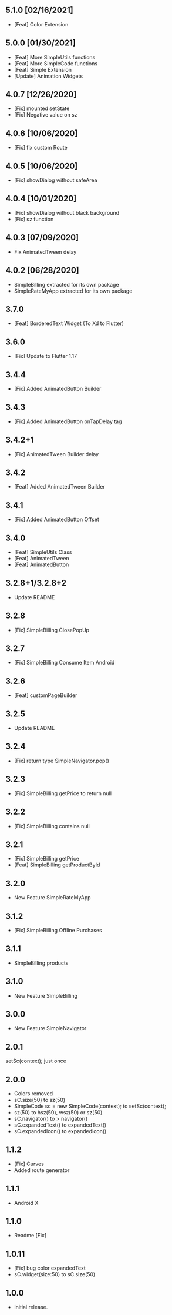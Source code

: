##  5.1.0 [02/16/2021]
* [Feat] Color Extension

##  5.0.0 [01/30/2021]
* [Feat] More SimpleUtils functions
* [Feat] More SimpleCode functions
* [Feat] Simple Extension
* [Update] Animation Widgets

##  4.0.7 [12/26/2020]
* [Fix] mounted setState
* [Fix] Negative value on sz

##  4.0.6 [10/06/2020]
* [Fix] fix custom Route

##  4.0.5 [10/06/2020]
* [Fix] showDialog without safeArea

##  4.0.4 [10/01/2020]
* [Fix] showDialog without black background
* [Fix] sz function

##  4.0.3 [07/09/2020]

* Fix AnimatedTween delay

##  4.0.2 [06/28/2020]

* SimpleBilling extracted for its own package
* SimpleRateMyApp extracted for its own package

##  3.7.0
* [Feat] BorderedText Widget (To Xd to Flutter)

##  3.6.0
* [Fix] Update to Flutter 1.17

##  3.4.4
* [Fix] Added AnimatedButton Builder

##  3.4.3
* [Fix] Added AnimatedButton onTapDelay tag

##  3.4.2+1
* [Fix] AnimatedTween Builder delay

##  3.4.2
* [Feat] Added AnimatedTween Builder

##  3.4.1
* [Fix] Added AnimatedButton Offset

##  3.4.0
* [Feat] SimpleUtils Class
* [Feat] AnimatedTween
* [Feat] AnimatedButton

##  3.2.8+1/3.2.8+2
* Update README

## 3.2.8
* [Fix] SimpleBilling ClosePopUp

## 3.2.7
* [Fix] SimpleBilling Consume Item Android

## 3.2.6
* [Feat] customPageBuilder

## 3.2.5
* Update README

## 3.2.4
* [Fix] return type SimpleNavigator.pop()

## 3.2.3
* [Fix] SimpleBilling getPrice to return null

## 3.2.2
* [Fix] SimpleBilling contains null

## 3.2.1
* [Fix] SimpleBilling getPrice
* [Feat] SimpleBilling getProductById

## 3.2.0
* New Feature SimpleRateMyApp

## 3.1.2
* [Fix] SimpleBilling Offline Purchases

## 3.1.1
* SimpleBilling.products

## 3.1.0
* New Feature SimpleBilling

## 3.0.0
* New Feature SimpleNavigator

## 2.0.1
setSc(context); just once

## 2.0.0
* Colors removed
* sC.size(50) to sz(50)
* SimpleCode sc = new SimpleCode(context); to setSc(context);
* sz(50) to  hsz(50), wsz(50) or sz(50)
* sC.navigator() to > navigator()
* sC.expandedText() to expandedText()
* sC.expandedIcon() to expandedIcon()

## 1.1.2

* [Fix] Curves
* Added route generator

## 1.1.1

* Android X

## 1.1.0

* Readme [Fix]

## 1.0.11

* [Fix] bug color expandedText
* sC.widget(size:50) to sC.size(50)

## 1.0.0

* Initial release.
